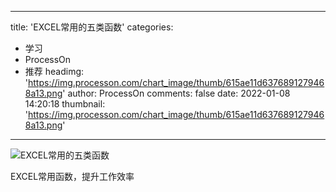 
---
title: 'EXCEL常用的五类函数'
categories: 
 - 学习
 - ProcessOn
 - 推荐
headimg: 'https://img.processon.com/chart_image/thumb/615ae11d6376891279468a13.png'
author: ProcessOn
comments: false
date: 2022-01-08 14:20:18
thumbnail: 'https://img.processon.com/chart_image/thumb/615ae11d6376891279468a13.png'
---

<div>   
<img class="thumb" alt="EXCEL常用的五类函数" src="https://img.processon.com/chart_image/thumb/615ae11d6376891279468a13.png" referrerpolicy="no-referrer">
<p>EXCEL常用函数，提升工作效率</p>  
</div>
            
